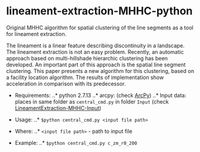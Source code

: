 # lineament-extraction-MHHC-python
Original MHHC algorithm for spatial clustering of the line segments as a tool for lineament extraction.

The lineament is a linear feature describing discontinuity in a landscape. The lineament extraction is not an easy problem. Recently, an automatic approach based on multi-hillshade hierarchic clustering has been developed. An important part of this approach is the spatial line segment clustering. This paper presents a new algorithm for this clustering, based on a facility location algorithm. The results of implementation show acceleration in comparison with its predecessor.

* Requirements: 
				..* python 2.7.13
				..* arcpy: (check [ArcPy](http://pro.arcgis.com/en/pro-app/arcpy/get-started/what-is-arcpy-.htm))
				..* Input data: places in same folder as ``central_cmd.py`` in folder ``Input`` (check [LineamentExtraction-MHHC-Input](https://github.com/OKaas/LineamentExtraction-MHHC-Input))

* Usage:
    ..* ``$python central_cmd.py <input file path>``
    
* Where:
    ..* ``<input file path>``  - path to input file
    
* Example:
    ..* ``$python central_cmd.py c_zm_r0_200``